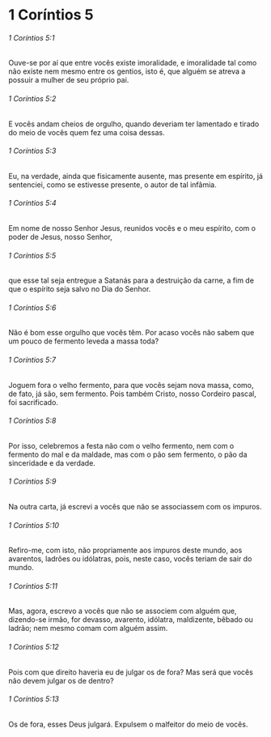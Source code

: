 # 1 Coríntios 5

###### 1 Coríntios 5:1

Ouve-se por aí que entre vocês existe imoralidade, e imoralidade tal como não existe nem mesmo entre os gentios, isto é, que alguém se atreva a possuir a mulher de seu próprio pai.

###### 1 Coríntios 5:2

E vocês andam cheios de orgulho, quando deveriam ter lamentado e tirado do meio de vocês quem fez uma coisa dessas.

###### 1 Coríntios 5:3

Eu, na verdade, ainda que fisicamente ausente, mas presente em espírito, já sentenciei, como se estivesse presente, o autor de tal infâmia.

###### 1 Coríntios 5:4

Em nome de nosso Senhor Jesus, reunidos vocês e o meu espírito, com o poder de Jesus, nosso Senhor,

###### 1 Coríntios 5:5

que esse tal seja entregue a Satanás para a destruição da carne, a fim de que o espírito seja salvo no Dia do Senhor.

###### 1 Coríntios 5:6

Não é bom esse orgulho que vocês têm. Por acaso vocês não sabem que um pouco de fermento leveda a massa toda?

###### 1 Coríntios 5:7

Joguem fora o velho fermento, para que vocês sejam nova massa, como, de fato, já são, sem fermento. Pois também Cristo, nosso Cordeiro pascal, foi sacrificado.

###### 1 Coríntios 5:8

Por isso, celebremos a festa não com o velho fermento, nem com o fermento do mal e da maldade, mas com o pão sem fermento, o pão da sinceridade e da verdade.

###### 1 Coríntios 5:9

Na outra carta, já escrevi a vocês que não se associassem com os impuros.

###### 1 Coríntios 5:10

Refiro-me, com isto, não propriamente aos impuros deste mundo, aos avarentos, ladrões ou idólatras, pois, neste caso, vocês teriam de sair do mundo.

###### 1 Coríntios 5:11

Mas, agora, escrevo a vocês que não se associem com alguém que, dizendo-se irmão, for devasso, avarento, idólatra, maldizente, bêbado ou ladrão; nem mesmo comam com alguém assim.

###### 1 Coríntios 5:12

Pois com que direito haveria eu de julgar os de fora? Mas será que vocês não devem julgar os de dentro?

###### 1 Coríntios 5:13

Os de fora, esses Deus julgará. Expulsem o malfeitor do meio de vocês.


